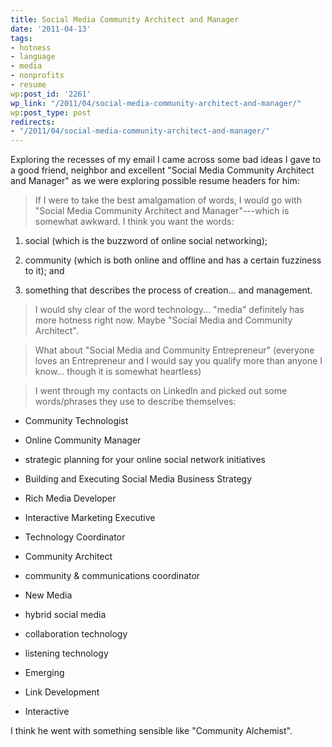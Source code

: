 ```yaml
---
title: Social Media Community Architect and Manager
date: '2011-04-13'
tags:
- hotness
- language
- media
- nonprofits
- resume
wp:post_id: '2261'
wp_link: "/2011/04/social-media-community-architect-and-manager/"
wp:post_type: post
redirects:
- "/2011/04/social-media-community-architect-and-manager/"
---
```


Exploring the recesses of my email I came across some bad ideas I gave to a good friend, neighbor and excellent "Social Media Community Architect and Manager" as we were exploring possible resume headers for him:

> If I were to take the best amalgamation of words, I would go with "Social Media Community Architect and Manager"---which is somewhat awkward. I think you want the words:

>

>

1. social (which is the buzzword of online social networking);

>

2. community (which is both online and offline and has a certain fuzziness to it); and

>

3. something that describes the process of creation... and management.

>

> I would shy clear of the word technology... "media" definitely has more hotness right now. Maybe "Social Media and Community Architect".

>

> What about "Social Media and Community Entrepreneur" (everyone loves an Entrepreneur and I would say you qualify more than anyone I know... though it is somewhat heartless)

>

> I went through my contacts on LinkedIn and picked out some words/phrases they use to describe themselves:

>

>

- Community Technologist

>

- Online Community Manager

>

- strategic planning for your online social network initiatives

>

- Building and Executing Social Media Business Strategy

>

- Rich Media Developer

>

- Interactive Marketing Executive

>

- Technology Coordinator

>

- Community Architect

>

- community & communications coordinator

>

- New Media

>

- hybrid social media

>

- collaboration technology

>

- listening technology

>

- Emerging

>

- Link Development

>

- Interactive

>

>

I think he went with something sensible like "Community Alchemist".
